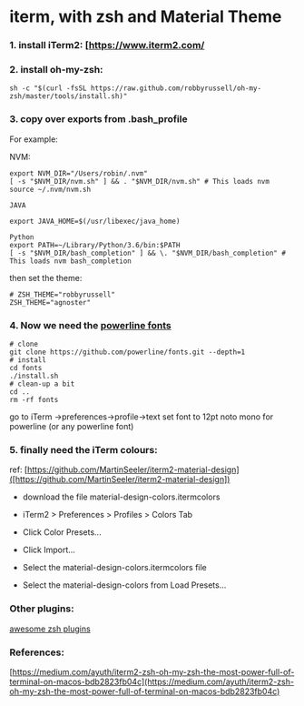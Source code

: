  
# iterm, with zsh and Material Theme


### 1. install iTerm2: [https://www.iterm2.com/

### 2. install oh-my-zsh:

```Shell 
sh -c "$(curl -fsSL https://raw.github.com/robbyrussell/oh-my-zsh/master/tools/install.sh)"
```

### 3. copy over exports from .bash_profile


For example:

NVM:

```VIM
export NVM_DIR="/Users/robin/.nvm"
[ -s "$NVM_DIR/nvm.sh" ] && . "$NVM_DIR/nvm.sh" # This loads nvm
source ~/.nvm/nvm.sh

JAVA

export JAVA_HOME=$(/usr/libexec/java_home)

Python
export PATH=~/Library/Python/3.6/bin:$PATH
[ -s "$NVM_DIR/bash_completion" ] && \. "$NVM_DIR/bash_completion" # This loads nvm bash_completion
```

then set the theme:
```VIM
# ZSH_THEME="robbyrussell"
ZSH_THEME="agnoster"
```

### 4. Now we need the [powerline fonts]('https://github.com/powerline/fonts')

```Shell
# clone
git clone https://github.com/powerline/fonts.git --depth=1
# install
cd fonts
./install.sh
# clean-up a bit
cd ..
rm -rf fonts
```

go to iTerm ->preferences->profile->text set font to 12pt noto mono for powerline (or any powerline font)


### 5. finally need the iTerm colours:

ref: [https://github.com/MartinSeeler/iterm2-material-design]([https://github.com/MartinSeeler/iterm2-material-design])

 - download the file material-design-colors.itermcolors

 - iTerm2 > Preferences > Profiles > Colors Tab

 - Click Color Presets...

 - Click Import...

 - Select the material-design-colors.itermcolors file

 - Select the material-design-colors from Load Presets...




### Other plugins:

[awesome zsh plugins]('https://github.com/unixorn/awesome-zsh-plugins#plugins')





### References:

[https://medium.com/ayuth/iterm2-zsh-oh-my-zsh-the-most-power-full-of-terminal-on-macos-bdb2823fb04c](https://medium.com/ayuth/iterm2-zsh-oh-my-zsh-the-most-power-full-of-terminal-on-macos-bdb2823fb04c)









 